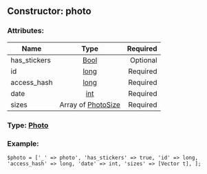 ## Constructor: photo  

### Attributes:

| Name     |    Type       | Required |
|----------|:-------------:|---------:|
|has\_stickers|[Bool](../types/Bool.md) | Optional|
|id|[long](../types/long.md) | Required|
|access\_hash|[long](../types/long.md) | Required|
|date|[int](../types/int.md) | Required|
|sizes|Array of [PhotoSize](../types/PhotoSize.md) | Required|


### Type: [Photo](../types/Photo.md)

### Example:


```
$photo = ['_' => photo', 'has_stickers' => true, 'id' => long, 'access_hash' => long, 'date' => int, 'sizes' => [Vector t], ];
```